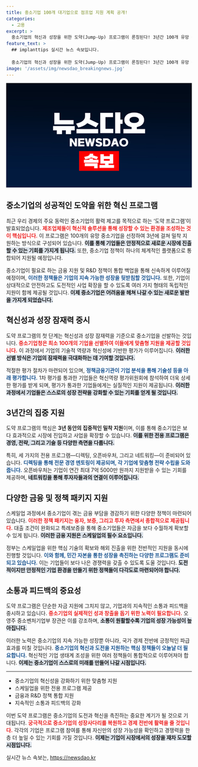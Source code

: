 ```yaml
---
title: 중소기업 100개 대기업으로 점프업 지원 계획 공개!
categories:
  - 고용
excerpt: >
  중소기업의 혁신과 성장을 위한 도약(Jump-Up) 프로그램이 론칭된다! 3년간 100개 유망 중소기업을 밀착 지원, 스케일업을 위한 전용 프로그램으로 새로운 기회를 창출합니다. 클릭해서 자세한 내용을 확인하세요!
feature_text: >
  ## implanttips 실시간 뉴스 속보입니다.

  중소기업의 혁신과 성장을 위한 도약(Jump-Up) 프로그램이 론칭된다! 3년간 100개 유망 중소기업을 밀착 지원, 스케일업을 위한 전용 프로그램으로 새로운 기회를 창출합니다. 클릭해서 자세한 내용을 확인하세요!
image: '/assets/img/newsdao_breakingnews.jpg'
---
```


<p><img src="/assets/img/newsdao_breakingnews.jpg" alt="implanttips 속보" /></p>

<h2 data-ke-size="size26">중소기업의 성공적인 도약을 위한 혁신 프로그램</h2>

<p data-ke-size="size16">최근 우리 경제의 주요 동력인 중소기업의 활력 제고를 목적으로 하는 ‘도약 프로그램’이 발효되었습니다. <b><span style="color: #ee2323;">제조업체들이 혁신적 솔루션을 통해 성장할 수 있는 환경을 조성하는 것이 핵심입니다.</span></b> 이 프로그램은 100개의 유망 중소기업을 선정하여 3년에 걸쳐 밀착 지원하는 방식으로 구성되어 있습니다. <b><span style="background-color: #21538527;">이를 통해 기업들은 안정적으로 새로운 시장에 진출할 수 있는 기회를 가지게 됩니다.</span></b> 또한, 중소기업 정책이 하나의 체계적인 플랫폼으로 통합되어 지원될 예정입니다.</p>

<p data-ke-size="size16">중소기업이 필요로 하는 금융 지원 및 R&D 정책이 통합 백업을 통해 신속하게 이루어질 예정이며, <b><span style="color: #1a5490;">이러한 정책들은 기업의 지속 가능한 성장을 뒷받침할 것입니다.</span></b> 또한, 기업이 상대적으로 안전하고도 도전적인 사업 확장을 할 수 있도록 여러 가지 형태의 독립적인 지원이 함께 제공될 것입니다. <b><span style="background-color: #21538527;">이제 중소기업은 어려움을 헤쳐 나갈 수 있는 새로운 발판을 가지게 되었습니다.</span></b></p>

<h2 data-ke-size="size26">혁신성과 성장 잠재력 중시</h2>

<p data-ke-size="size16">도약 프로그램의 첫 단계는 혁신성과 성장 잠재력을 기준으로 중소기업을 선발하는 것입니다. <b><span style="color: #ee2323;">중소기업청은 최소 100개의 기업을 선별하여 이들에게 맞춤형 지원을 제공할 것입니다.</span></b> 이 과정에서 기업의 기술적 역량과 혁신성에 기반한 평가가 이루어집니다. <b><span style="background-color: #21538527;">이러한 선별 방식은 기업의 잠재력을 극대화하는 데 기여할 것입니다.</span></b></p>

<p data-ke-size="size16">적절한 평가 절차가 마련되어 있으며, <b><span style="color: #1a5490;">정책금융기관이 기업 분석을 통해 기술성 등을 아래 평가합니다.</span></b> 1차 평가를 통과한 기업들은 혁신역량 평가위원회에 참석하여 더욱 상세한 평가를 받게 되며, 평가가 통과한 기업들에게는 실질적인 지원이 제공됩니다. <b><span style="background-color: #21538527;">이러한 과정에서 기업들은 스스로의 성장 전략을 강화할 수 있는 기회를 얻게 될 것입니다.</span></b></p>

<h2 data-ke-size="size26">3년간의 집중 지원</h2>

<p data-ke-size="size16">도약 프로그램의 핵심은 <b><span style="ee2323;">3년 동안의 집중적인 밀착 지원</span></b>이며, 이를 통해 중소기업은 보다 효과적으로 시장에 진입하고 사업을 확장할 수 있습니다. <b><span style="background-color: #21538527;">이를 위한 전용 프로그램은 경영, 전략, 그리고 기술 등 다양한 측면을 다룹니다.</span></b></p>

<p data-ke-size="size16">특히, 세 가지의 전용 프로그램—디렉팅, 오픈바우처, 그리고 네트워킹—이 준비되어 있습니다. <b><span style="color: #1a5490;">디렉팅을 통해 전문 경영 멘토링이 제공되며, 각 기업에 맞춤형 전략 수립을 도와줍니다.</span></b> 오픈바우처는 기업이 연간 최대 7억 5000만 원까지 지원받을 수 있는 기회를 제공하며, <b><span style="background-color: #21538527;">네트워킹을 통해 투자자들과의 연결이 이루어집니다.</span></b></p>

<h2 data-ke-size="size26">다양한 금융 및 정책 패키지 지원</h2>

<p data-ke-size="size16">스케일업 과정에서 중소기업이 겪는 금융 부담을 경감하기 위한 다양한 정책이 마련되어 있습니다. <b><span style="color: #ee2323;">이러한 정책 패키지는 융자, 보증, 그리고 투자 측면에서 종합적으로 제공됩니다.</span></b> 대출 조건이 완화되고 특례보증을 통해 중소기업들은 자금을 보다 수월하게 확보할 수 있게 됩니다. <b><span style="background-color: #21538527;">이러한 금융 지원은 스케일업의 필수 요소입니다.</span></b></p>

<p data-ke-size="size16">정부는 스케일업을 위한 핵심 기술의 확보와 해외 진출을 위한 전반적인 지원을 동시에 진행할 것입니다. <b><span style="color: #1a5490;">이와 함께, 민간 자본을 통한 성장을 촉진하는 다양한 프로그램도 준비되고 있습니다.</span></b> 이는 기업들이 보다 나은 경쟁력을 갖출 수 있도록 도울 것입니다. <b><span style="background-color: #21538527;">도전적이지만 안정적인 기업 환경을 만들기 위한 정책들이 다각도로 마련되어야 합니다.</span></b></p>

<h2 data-ke-size="size26">소통과 피드백의 중요성</h2>

<p data-ke-size="size16">도약 프로그램은 단순한 자금 지원에 그치지 않고, 기업과의 지속적인 소통과 피드백을 중시하고 있습니다. <b><span style="color: #ee2323;">중소기업의 실제적인 성과 창출을 돕기 위한 노력이 필요합니다.</span></b> 오영주 중소벤처기업부 장관은 이를 강조하며, <b><span style="background-color: #21538527;">소통이 원활할수록 기업의 성장 가능성이 높아집니다.</span></b></p>

<p data-ke-size="size16">이러한 노력은 중소기업의 지속 가능한 성장뿐 아니라, 국가 경제 전반에 긍정적인 파급 효과를 미칠 것입니다. <b><span style="color: #1a5490;">중소기업의 혁신과 도전을 지원하는 핵심 정책들이 오늘날 더 필요합니다.</span></b> 혁신적인 기업 생태계 조성을 위한 여러 정책들이 통합적으로 이루어져야 합니다. <b><span style="background-color: #21538527;">이제는 중소기업이 스스로의 미래를 만들어 나갈 시점입니다.</span></b></p>

<hr>

<ul>
    <li>중소기업의 혁신성을 강화하기 위한 맞춤형 지원</li>
    <li>스케일업을 위한 전용 프로그램 제공</li>
    <li>금융과 R&D 정책 통합 지원</li>
    <li>지속적인 소통과 피드백의 강화</li>
</ul>

<p data-ke-size="size16">이번 도약 프로그램은 중소기업의 도전과 혁신을 촉진하는 중요한 계기가 될 것으로 기대됩니다. <b><span style="color: #ee2323;">궁극적으로 중소기업의 성장사다리를 복원하고 경제 전반에 활력을 줄 것입니다.</span></b> 각각의 기업은 프로그램 참여를 통해 자신만의 성장 가능성을 확인하고 경쟁력을 한층 더 높일 수 있는 기회를 가질 것입니다. <b><span style="background-color: #21538527;">이제는 기업이 시장에서의 성장을 재차 도모할 시점입니다.</span></b></p>
실시간 뉴스 속보는, <a href="https://newsdao.kr" rel="dofollow">https://newsdao.kr</a>


